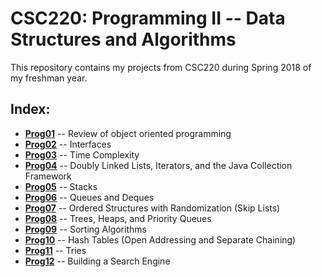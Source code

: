 # CSC220: Programming II -- Data Structures and Algorithms
This repository contains my projects from CSC220 during Spring 2018 of my freshman year.

## Index:
* **[Prog01](prog01)** -- Review of object oriented programming
* **[Prog02](prog02)** -- Interfaces
* **[Prog03](prog03)** -- Time Complexity
* **[Prog04](prog04)** -- Doubly Linked Lists, Iterators, and the Java Collection Framework
* **[Prog05](prog05)** -- Stacks
* **[Prog06](prog06)** -- Queues and Deques
* **[Prog07](prog07)** -- Ordered Structures with Randomization (Skip Lists)
* **[Prog08](prog08)** -- Trees, Heaps, and Priority Queues
* **[Prog09](prog09)** -- Sorting Algorithms
* **[Prog10](prog10)** -- Hash Tables (Open Addressing and Separate Chaining)
* **[Prog11](prog11)** -- Tries
* **[Prog12](prog12)** -- Building a Search Engine

